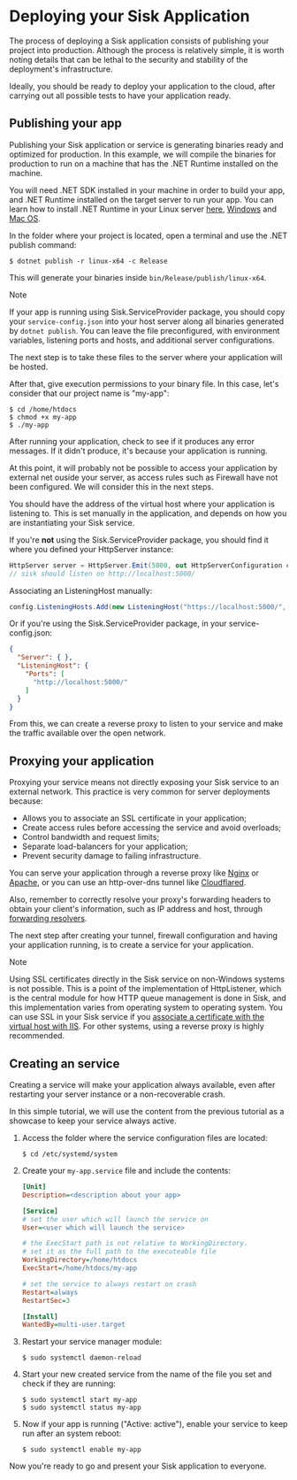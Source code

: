 # Deploying your Sisk Application

The process of deploying a Sisk application consists of publishing your project into production. Although the process is relatively simple, it is worth noting details that can be lethal to the security and stability of the deployment's infrastructure.

Ideally, you should be ready to deploy your application to the cloud, after carrying out all possible tests to have your application ready.

## Publishing your app

Publishing your Sisk application or service is generating binaries ready and optimized for production. In this example, we will compile the binaries for production to run on a machine that has the .NET Runtime installed on the machine.

You will need .NET SDK installed in your machine in order to build your app, and
.NET Runtime installed on the target server to run your app. You can learn how
to install .NET Runtime in your Linux server [here](https://learn.microsoft.com/en-us/dotnet/core/install/linux), [Windows](https://learn.microsoft.com/en-us/dotnet/core/install/windows?tabs=net70) and [Mac OS](https://learn.microsoft.com/en-us/dotnet/core/install/macos).

In the folder where your project is located, open a terminal and use the .NET publish command:

```shell
$ dotnet publish -r linux-x64 -c Release
```

This will generate your binaries inside `bin/Release/publish/linux-x64`.

> [!NOTE]
> If your app is running using Sisk.ServiceProvider package, you should copy your `service-config.json` into your host server along all binaries generated by `dotnet publish`.
> You can leave the file preconfigured, with environment variables, listening ports and hosts, and additional server configurations.

The next step is to take these files to the server where your application will be hosted.

After that, give execution permissions to your binary file. In this case, let's consider that our project name is "my-app":

```shell
$ cd /home/htdocs
$ chmod +x my-app
$ ./my-app
```

After running your application, check to see if it produces any error messages. If it didn't produce, it's because your application is running.

At this point, it will probably not be possible to access your application by external net ouside your server, as access rules such as Firewall have not been configured. We will consider this in the next steps.

You should have the address of the virtual host where your application is listening to. This is set manually in the application, and depends on how you are instantiating your Sisk service.

If you're **not** using the Sisk.ServiceProvider package, you should find it where you defined your HttpServer instance:

```cs
HttpServer server = HttpServer.Emit(5000, out HttpServerConfiguration config, out var host, out var router);
// sisk should listen on http://localhost:5000/
```

Associating an ListeningHost manually:

```cs
config.ListeningHosts.Add(new ListeningHost("https://localhost:5000/", router));
```

Or if you're using the Sisk.ServiceProvider package, in your service-config.json:

```json
{
  "Server": { },
  "ListeningHost": {
    "Ports": [
      "http://localhost:5000/"
    ]
  }
}
```

From this, we can create a reverse proxy to listen to your service and make the traffic available over the open network.

## Proxying your application

Proxying your service means not directly exposing your Sisk service to an external network. This practice is very common for server deployments because:

- Allows you to associate an SSL certificate in your application;
- Create access rules before accessing the service and avoid overloads;
- Control bandwidth and request limits;
- Separate load-balancers for your application;
- Prevent security damage to failing infrastructure.

You can serve your application through a reverse proxy like [Nginx](https://learn.microsoft.com/en-us/aspnet/core/host-and-deploy/linux-nginx?view=aspnetcore-7.0&tabs=linux-ubuntu#install-nginx) or [Apache](https://learn.microsoft.com/en-us/aspnet/core/host-and-deploy/linux-apache?view=aspnetcore-7.0), or you can use an http-over-dns tunnel like [Cloudflared](https://developers.cloudflare.com/cloudflare-one/connections/connect-networks/install-and-setup/tunnel-guide/).

Also, remember to correctly resolve your proxy's forwarding headers to obtain your client's information, such as IP address and host, through [forwarding resolvers](/docs/advanced/forwarding-resolvers).

The next step after creating your tunnel, firewall configuration and having your application running, is to create a service for your application.

> [!NOTE]
> Using SSL certificates directly in the Sisk service on non-Windows systems is not possible. This is a point of the implementation of HttpListener, which is the central module for how HTTP queue management is done in Sisk, and this implementation varies from operating system to operating system. You can use SSL in your Sisk service if you [associate a certificate with the virtual host with IIS](https://learn.microsoft.com/en-us/iis/manage/configuring-security/how-to-set-up-ssl-on-iis). For other systems, using a reverse proxy is highly recommended.

## Creating an service

Creating a service will make your application always available, even after restarting your server instance or a non-recoverable crash.

In this simple tutorial, we will use the content from the previous tutorial as a showcase to keep your service always active.

1. Access the folder where the service configuration files are located:

    ```
    $ cd /etc/systemd/system
    ```

2. Create your `my-app.service` file and include the contents:

    ```ini
    [Unit]
    Description=<description about your app>

    [Service]
    # set the user which will launch the service on
    User=<user which will launch the service>

    # the ExecStart path is not relative to WorkingDirectory.
    # set it as the full path to the executeable file
    WorkingDirectory=/home/htdocs
    ExecStart=/home/htdocs/my-app

    # set the service to always restart on crash
    Restart=always
    RestartSec=3

    [Install]
    WantedBy=multi-user.target
    ```

3. Restart your service manager module:

    ```
    $ sudo systemctl daemon-reload
    ```

4. Start your new created service from the name of the file you set and check if they are running:

    ```
    $ sudo systemctl start my-app
    $ sudo systemctl status my-app
    ```

5. Now if your app is running ("Active: active"), enable your service to keep run after an system reboot:

    ```
    $ sudo systemctl enable my-app
    ```

Now you're ready to go and present your Sisk application to everyone.